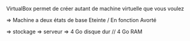 VirtualBox permet de créer autant de machine virtuelle que vous voulez 

=> Machine a deux états de base Eteinte / En fonction
                                Avorté 

=> stockage 
=> serveur => 4 Go disque dur // 4 Go RAM 

